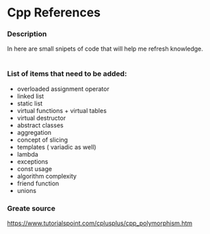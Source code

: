 # Cpp References
### Description
In here are small snipets of code that will help me refresh knowledge.</br>
</br>

### List of items that need to be added:
* overloaded assignment operator
* linked list
* static list
* virtual functions + virtual tables
* virtual destructor
* abstract classes
* aggregation
* concept of slicing
* templates ( variadic as well)
* lambda
* exceptions
* const usage
* algorithm complexity
* friend function
* unions

### Greate source
https://www.tutorialspoint.com/cplusplus/cpp_polymorphism.htm
